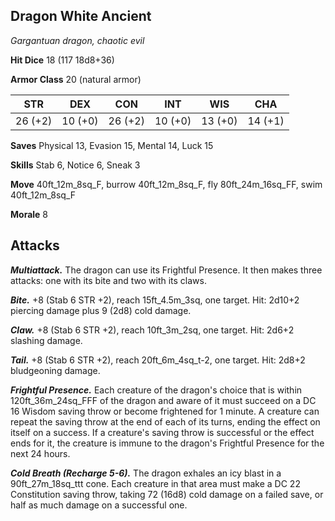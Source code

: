 ## Dragon White Ancient

*Gargantuan dragon, chaotic evil*

**Hit Dice** 18 (117 18d8+36)

**Armor Class** 20 (natural armor)

| STR     | DEX     | CON     | INT     | WIS     | CHA     |
|---------|---------|---------|---------|---------|---------|
| 26 (+2) | 10 (+0) | 26 (+2) | 10 (+0) | 13 (+0) | 14 (+1) |

**Saves** Physical 13, Evasion 15, Mental 14, Luck 15

**Skills** Stab 6, Notice 6, Sneak 3

**Move** 40ft\_12m\_8sq\_F, burrow 40ft\_12m\_8sq\_F, fly 80ft\_24m\_16sq\_FF, swim 40ft\_12m\_8sq\_F

**Morale** 8

## Attacks

***Multiattack.*** The dragon can use its Frightful Presence. It then makes three attacks: one with its bite and two with its claws.

***Bite.*** +8 (Stab 6 STR +2), reach 15ft\_4.5m\_3sq, one target. Hit: 2d10+2 piercing damage plus 9 (2d8) cold damage.

***Claw.*** +8 (Stab 6 STR +2), reach 10ft\_3m\_2sq, one target. Hit: 2d6+2 slashing damage.

***Tail.*** +8 (Stab 6 STR +2), reach 20ft\_6m\_4sq\_t-2, one target. Hit: 2d8+2 bludgeoning damage.

***Frightful Presence.*** Each creature of the dragon's choice that is within 120ft\_36m\_24sq\_FFF of the dragon and aware of it must succeed on a DC 16 Wisdom saving throw or become frightened for 1 minute. A creature can repeat the saving throw at the end of each of its turns, ending the effect on itself on a success. If a creature's saving throw is successful or the effect ends for it, the creature is immune to the dragon's Frightful Presence for the next 24 hours.

***Cold Breath (Recharge 5-6).*** The dragon exhales an icy blast in a 90ft\_27m\_18sq\_ttt cone. Each creature in that area must make a DC 22 Constitution saving throw, taking 72 (16d8) cold damage on a failed save, or half as much damage on a successful one.

